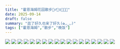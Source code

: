 ```yaml
---
title: "霍恩海姆花园散步🚶‍♂️🚶‍♀️🌳🌿🐾"
date: 2025-09-14
draft: false
summary: "逛了好久也亲了好久(✿◡‿◡)"
tags: ["霍恩海姆","散步","晚饭"]
---
```


![](./1.jpg)
![](./2.jpg)
![](./3.jpg) 
![](./4.jpg) 
![](./5.jpg) 
![](./6.jpg) 
![](./7.jpg) 
![](./8.jpg)
![](./9.jpg)
![](./10.jpg) 
![](./11.jpg) 
![](./12.jpg) 
![](./13.jpg) 
![](./14.jpg) 
![](./15.jpg) 
![](./16.jpg) 
![](./17.jpg) 
![](./18.jpg) 
